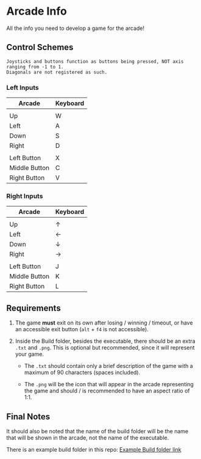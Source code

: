 # Arcade Info

All the info you need to develop a game for the arcade!

## Control Schemes

    Joysticks and buttons function as buttons being pressed, NOT axis ranging from -1 to 1.
    Diagonals are not registered as such.

### Left Inputs

| Arcade | Keyboard |
|--------|----------|
| | |
| Up     |    W     |
| Left   |    A     |
| Down   |    S     |
| Right  |    D     |
| | |
| Left Button     |    X     |
| Middle Button   |    C     |
| Right Button    |    V     |

### Right Inputs

| Arcade | Keyboard |
|--------|----------|
| | |
| Up     |    ↑     |
| Left   |    ←     |
| Down   |    ↓     |
| Right  |    →     |
| | |
| Left Button     |    J     |
| Middle Button   |    K     |
| Right Button    |    L     |

## Requirements

1. The game **must** exit on its own after losing / winning / timeout, or have an accessible exit button (`alt` + `f4` is not accessible).

2. Inside the Build folder, besides the executable, there should be an extra `.txt`
    and `.png`. 
    This is optional but recommended, since it will represent your game.

    - The `.txt` should contain only a brief description of the game with a maximum of 90 characters (spaces included).
  
    - The `.png` will be the icon that will appear in the arcade representing the game and should / is recommended to have an aspect ratio of 1:1.

## Final Notes

It should also be noted that the name of the build folder will be the name that will be shown in the arcade, not the name of the executable.

There is an example build folder in this repo: [Example Build folder link](https://github.com/ThomasFranque/ArcadeInfo/blob/master/ImTheExampleBuildFolder)
